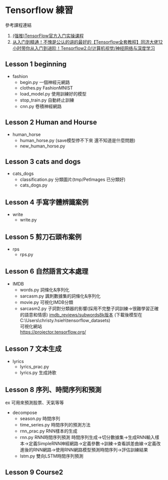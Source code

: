 # Tensorflow 練習
參考課程連結  
1. [(强推)TensorFlow官方入门实操课程](https://www.bilibili.com/video/BV1rz4y117p1?p=1&vd_source=32bf45c0ce711c6b1692fb70dc8e313f)  
2. [从入门到精通！不愧是公认的讲的最好的【Tensorflow全套教程】同济大佬12小时带你从入门到进阶！Tensorflow2.0/计算机视觉/神经网络与深度学习](https://www.bilibili.com/video/BV1FW4y1b7WM/?share_source=copy_web&vd_source=0d8a138a6f09448eb4a244c7f88e76ba)
## Lesson 1 beginning
+ fashion
    * begin.py         一個神經元網路
    * clothes.py       FashionMNIST
    * load_model.py    使用訓練好的模型
    * stop_train.py    自動終止訓練
    * cnn.py           卷積神經網路
## Lesson 2 Human and Hourse
+ human_horse
    * human_horse.py (save模型停不下來 還不知道是什麼問題)
    * new_human_horse.py 
## Lesson 3 cats and dogs
+ cats_dogs
    * classification.py 分類圖片(tmp/PetImages 已分類好)
    * cats_dogs.py
## Lesson 4 手寫字體辨識案例
+  write
    * write.py
## Lesson 5 剪刀石頭布案例
+ rps
    * rps.py
## Lesson 6 自然語言文本處理
+ IMDB
    * words.py    詞條化&序列化
    * sarcasm.py  諷刺數據集的詞條化&序列化
    * movie.py    可視化IMDB分類
    * sarcasm2.py 子詞對分類器的影響(採用不完整子詞訓練->很難學習正確的語意和情感)
    [imdb_reviews/subwords8k版本](https://github.com/tensorflow/datasets/blob/master/docs/catalog/imdb_reviews.md#imdb_reviewssubwords8k)
    (下載後模型在 C:\Users\christy.hsieh\tensorflow_datasets)  
可視化網站  
https://projector.tensorflow.org/

## Lesson 7 文本生成
+ lyrics
    * lyrics_prac.py
    * lyrics.py  生成詩歌
## Lesson 8 序列、時間序列和預測
ex 可用來預測股票、天氣等等  
+ decompose
    + season.py       時間序列
    + time_series.py  時間序列的預測方法
    + rnn_prac.py     RNN樣本的生成
    + rnn.py          RNN時間序列預測
    時間序列生成->切分數據集->生成RNN輸入樣本->定義SimpleRNN神經網路->定義參數->訓練->查看誤差曲線->定義改進後的RNN網路->使用RNN網路模型預測時間序列->評估訓練結果
    + lstm.py         雙向LSTM時間序列預測
## Lesson 9 Course2